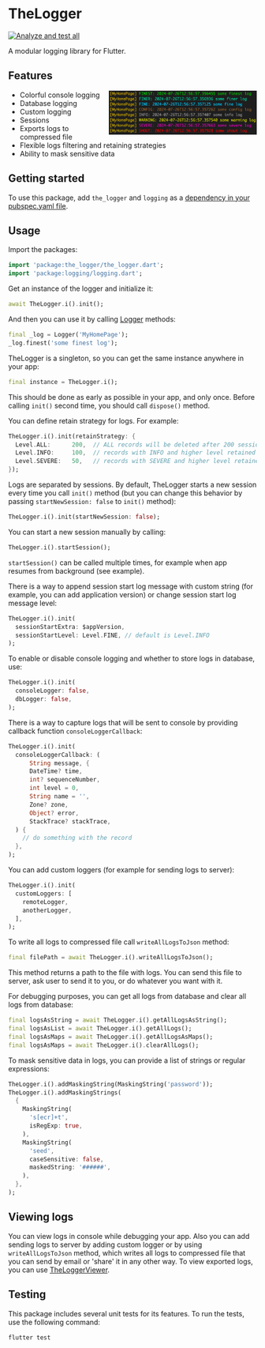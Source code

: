 # TheLogger

[![Analyze and test all](https://github.com/nesquikm/the_logger/actions/workflows/analyze-and-test.yaml/badge.svg)](https://github.com/nesquikm/the_logger/actions/workflows/analyze-and-test.yaml)

A modular logging library for Flutter.

## Features

<img src="https://github.com/nesquikm/the_logger/raw/main/images/colorful_logging.png" width="300" alt="Colorful logging" align="right">

- Colorful console logging
- Database logging
- Custom logging
- Sessions
- Exports logs to compressed file
- Flexible logs filtering and retaining strategies
- Ability to mask sensitive data

## Getting started

To use this package, add `the_logger` and `logging` as a [dependency in your pubspec.yaml file](https://flutter.dev/docs/development/packages-and-plugins/using-packages).

## Usage

Import the packages:

```dart
import 'package:the_logger/the_logger.dart';
import 'package:logging/logging.dart';
```

Get an instance of the logger and initialize it:

```dart
await TheLogger.i().init();
```

And then you can use it by calling [Logger](https://pub.dev/packages/logging) methods:

```dart
final _log = Logger('MyHomePage');
_log.finest('some finest log');
```

TheLogger is a singleton, so you can get the same instance anywhere in your app:

```dart
final instance = TheLogger.i();
```

This should be done as early as possible in your app, and only once. Before calling `init()` second time, you should call `dispose()` method.

You can define retain strategy for logs. For example:

```dart
TheLogger.i().init(retainStrategy: {
  Level.ALL:      200,  // ALL records will be deleted after 200 sessions
  Level.INFO:     100,  // records with INFO and higher level retained for 300 sessions
  Level.SEVERE:   50,   // records with SEVERE and higher level retained for 350 sessions
});
```

Logs are separated by sessions. By default, TheLogger starts a new session every time you call `init()` method (but you can change this behavior by passing `startNewSession: false` to `init()` method):

```dart
TheLogger.i().init(startNewSession: false);
```

You can start a new session manually by calling:

```dart
TheLogger.i().startSession();
```

`startSession()` can be called multiple times, for example when app resumes from background (see example).

There is a way to append session start log message with custom string (for example, you can add application version) or change session start log message level:

```dart
TheLogger.i().init(
  sessionStartExtra: $appVersion,
  sessionStartLevel: Level.FINE, // default is Level.INFO
);
```

To enable or disable console logging and whether to store logs in database, use:

```dart
TheLogger.i().init(
  consoleLogger: false,
  dbLogger: false,
);
```

There is a way to capture logs that will be sent to console by providing callback function `consoleLoggerCallback`:

```dart
TheLogger.i().init(
  consoleLoggerCallback: (
      String message, {
      DateTime? time,
      int? sequenceNumber,
      int level = 0,
      String name = '',
      Zone? zone,
      Object? error,
      StackTrace? stackTrace,
  ) {
    // do something with the record
  },
);
```

You can add custom loggers (for example for sending logs to server):

```dart
TheLogger.i().init(
  customLoggers: [
    remoteLogger,
    anotherLogger,
  ],
);
```

To write all logs to compressed file call `writeAllLogsToJson` method:

```dart
final filePath = await TheLogger.i().writeAllLogsToJson();
```

This method returns a path to the file with logs. You can send this file to server, ask user to send it to you, or do whatever you want with it.

For debugging purposes, you can get all logs from database and clear all logs from database:

```dart
final logsAsString = await TheLogger.i().getAllLogsAsString();
final logsAsList = await TheLogger.i().getAllLogs();
final logsAsMaps = await TheLogger.i().getAllLogsAsMaps();
final logsAsMaps = await TheLogger.i().clearAllLogs();
```

To mask sensitive data in logs, you can provide a list of strings or regular expressions:

```dart
TheLogger.i().addMaskingString(MaskingString('password'));
TheLogger.i().addMaskingStrings(
  {
    MaskingString(
      's[ecr]+t',
      isRegExp: true,
    ),
    MaskingString(
      'seed',
      caseSensitive: false,
      maskedString: '######',
    ),
  },
);
```

## Viewing logs

You can view logs in console while debugging your app. Also you can add sending logs to server by adding custom logger or by using `writeAllLogsToJson` method, which writes all logs to compressed file that you can send by email or 'share' it in any other way. To view exported logs, you can use [TheLoggerViewer](https://nesquikm.github.io/the_logger_viewer).

## Testing

This package includes several unit tests for its features. To run the tests, use the following command:

```bash
flutter test
```
